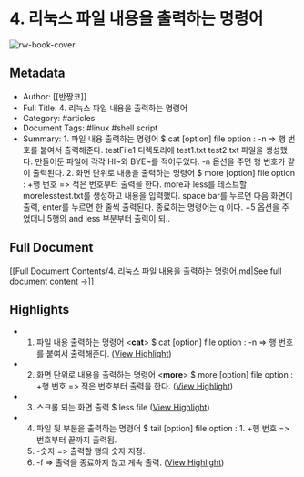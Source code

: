 # 4. 리눅스 파일 내용을 출력하는 명령어

![rw-book-cover](https://img1.daumcdn.net/thumb/R800x0/?scode=mtistory2&fname=https%3A%2F%2Fblog.kakaocdn.net%2Fdn%2F2UzFP%2FbtqCz55yGfp%2FgMs7lfmKd7j2hQnon4Gpf1%2Fimg.png)

## Metadata
- Author: [[반짱코]]
- Full Title: 4. 리눅스 파일 내용을 출력하는 명령어
- Category: #articles
- Document Tags:  #linux  #shell script 
- Summary: 1. 파일 내용 출력하는 명령어 $ cat [option] file option : -n => 행 번호를 붙여서 출력해준다. testFile1 디렉토리에 test1.txt test2.txt 파일을 생성했다. 만들어둔 파일에 각각 HI~와 BYE~를 적어두었다. -n 옵션을 주면 행 번호가 같이 출력된다. 2. 화면 단위로 내용을 출력하는 명령어 $ more [option] file option : +행 번호 => 적은 번호부터 출력을 한다. more과 less를 테스트할 morelesstest.txt를 생성하고 내용을 입력했다. space bar를 누르면 다음 화면이 출력, enter를 누르면 한 줄씩 출력된다. 종료하는 명령어는 q 이다. +5 옵션을 주었더니 5행의 and less 부분부터 출력이 되..

## Full Document
[[Full Document Contents/4. 리눅스 파일 내용을 출력하는 명령어.md|See full document content →]]

## Highlights
- 1. 파일 내용 출력하는 명령어 <**cat**>
  $ cat [option] file 
  option : -n => 행 번호를 붙여서 출력해준다. ([View Highlight](https://read.readwise.io/read/01he1n33ev04aj0q66sx3vcf51))
- 2. 화면 단위로 내용을 출력하는 명령어 <**more**>
  $ more [option] file 
  option : +행 번호 => 적은 번호부터 출력을 한다. ([View Highlight](https://read.readwise.io/read/01he1n4s61tvbcbh3d79ksb3an))
- 3. 스크롤 되는 화면 출력 <less>
  $ less file ([View Highlight](https://read.readwise.io/read/01he1n4xfpq1smfz8fftqm6xrq))
- 4. 파일 뒷 부분을 출력하는 명령어 <tail>
  $ tail [option] file 
  option : 1. +행 번호 => 번호부터 끝까지 출력됨. 
  2. -숫자 => 출력할 행의 숫자 지정. 
  3. -f => 출력을 종료하지 않고 계속 출력. ([View Highlight](https://read.readwise.io/read/01he1n5ec1fqs1vaace67ms38z))
